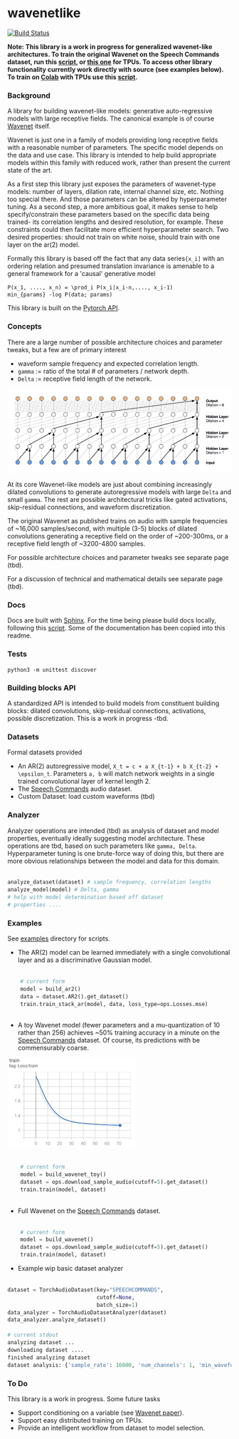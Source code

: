 # wavenetlike

[![Build Status](https://travis-ci.com/redwrasse/wavenetlike.svg?branch=main)](https://travis-ci.com/redwrasse/wavenetlike)

**Note: This library is a work in progress for generalized wavenet-like architectures. To train the original Wavenet on the Speech Commands dataset, run this [script](wavenetlike/examples/wavenet.py), or [this one](wavenetlike/examples/wavenet_tpu.py) for TPUs. To access other library functionality currently work directly with source (see examples below). To train on [Colab](https://colab.research.google.com/) with TPUs use this [script](scripts/colab_wavenet_tpu).** 

### Background
A library for building wavenet-like models: generative auto-regressive models with large receptive fields. The canonical example is of course [Wavenet](https://arxiv.org/pdf/1609.03499.pdf) itself.

Wavenet is just one in a family of models providing long receptive fields with a reasonable number of parameters. The specific model depends on the data and use case. This library is intended to help build appropriate models within this family with reduced work, rather than present the current state of the art.

As a first step this library just exposes the parameters of wavenet-type models: number of layers, dilation rate, internal channel size, etc. Nothing too special there. And those parameters can be altered by hyperparameter tuning. As a second step, a more ambitious goal, it makes sense to help specify/constrain these parameters based on the specific data being trained- its correlation lengths and desired resolution, for example. These constraints could then facilitate more efficient hyperparameter search. Two desired properties: should not train on white noise, should train with one layer on the ar(2) model.

Formally this library is based off the fact that any data series`{x_i]` with an ordering relation and presumed translation invariance is amenable to a general framework for a 'causal' generative model

```
P(x_1, ...., x_n) = \prod_i P(x_i|x_i-n,...., x_i-1)                        
min_{params} -log P(data; params)
```

This library is built on the [Pytorch API](https://pytorch.org/docs/stable/index.html).

### Concepts
There are a large number of possible architecture choices and parameter tweaks, but a few
are of primary interest

* waveform sample frequency and expected correlation length.
* `gamma` := ratio of the total # of parameters / network depth.
* `Delta` := receptive field length of the network.


![](./imgs/dilated.png)

At its core Wavenet-like models are just about combining increasingly dilated convolutions to generate
autoregressive models with large `Delta` and small  `gamma`. The rest are possible architectural tricks like
gated activations, skip-residual connections, and waveform discretization.

The original Wavenet as published trains on audio with sample frequencies of ~16,000 samples/second,
with multiple (3-5) blocks of dilated convolutions generating a receptive field on the order of ~200-300ms,
or a receptive field length of ~3200-4800 samples.


For possible architecture choices and parameter tweaks see separate page (tbd).

For a discussion of technical and mathematical details see separate page (tbd).

### Docs

Docs are built with [Sphinx](https://www.sphinx-doc.org/en/master/). For the time being please build docs locally, following this [script](scripts/update_docs).
Some of the documentation has been copied into this readme.

### Tests

```
python3 -m unittest discover
```

### Building blocks API

A standardized API is intended to build models from constituent building blocks: dilated convolutions, skip-residual connections, activations, possible discretization. This is a work in progress -tbd.

### Datasets

Formal datasets provided

* An AR(2) autoregressive model, `X_t = c + a X_{t-1} + b X_{t-2} + \epsilon_t`. Parameters `a, b` will match network weights in a single trained convolutional layer of kernel length 2.
* The [Speech Commands](https://ai.googleblog.com/2017/08/launching-speech-commands-dataset.html) audio dataset.
* Custom Dataset: load custom waveforms (tbd)

### Analyzer

Analyzer operations are intended (tbd) as analysis of dataset and model properties, eventually ideally suggesting model architecture. These operations are tbd,
based on such parameters like `gamma, Delta`. Hyperparameter tuning is one brute-force way of doing this, but there are more obvious relationships between the model and data for this domain.

```python

analyze_dataset(dataset) # sample frequency, correlation lengths
analyze_model(model) # Delta, gamma
# help with model determination based off dataset
# properties ....

```

### Examples

See [examples](./wavenetlike/examples) directory for scripts.

* The AR(2) model can be learned immediately with a single convolutional layer and as a discriminative Gaussian model.

```python

    # current form
    model = build_ar2()
    data = dataset.AR2().get_dataset()
    train.train_stack_ar(model, data, loss_type=ops.Losses.mse)
    
```

* A toy Wavenet model (fewer parameters and a mu-quantization of 10 rather than 256) achieves ~50% training accuracy in a minute on the [Speech Commands](https://ai.googleblog.com/2017/08/launching-speech-commands-dataset.html) dataset. Of course, its predictions with be commensurably coarse.

![](./imgs/wavenettoyloss.png)

```python

    # current form
    model = build_wavenet_toy()
    dataset = ops.download_sample_audio(cutoff=5).get_dataset()
    train.train(model, dataset)
    
```

* Full Wavenet on the [Speech Commands](https://ai.googleblog.com/2017/08/launching-speech-commands-dataset.html) dataset.
```python

    # current form
    model = build_wavenet()
    dataset = ops.download_sample_audio(cutoff=5).get_dataset()
    train.train(model, dataset)

```

* Example wip basic dataset analyzer
```python

dataset = TorchAudioDataset(key="SPEECHCOMMANDS",
                            cutoff=None,
                            batch_size=1)
data_analyzer = TorchAudioDatasetAnalyzer(dataset)
data_analyzer.analyze_dataset()

# current stdout
analyzing dataset ...
downloading dataset ....
finished analyzing dataset
dataset analysis: {'sample_rate': 16000, 'num_channels': 1, 'min_waveform_len': 10240, 'max_waveform_len': 16000}

```

### To Do

This library is a work in progress. Some future tasks

* Support conditioning on a variable (see  [Wavenet paper](https://arxiv.org/pdf/1609.03499.pdf)).
* Support easy distributed training on TPUs.
* Provide an intelligent workflow from dataset to model selection.
